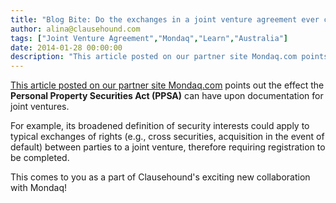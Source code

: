 ```yaml
---
title: "Blog Bite: Do the exchanges in a joint venture agreement ever constitute a security interest?"
author: alina@clausehound.com
tags: ["Joint Venture Agreement","Mondaq","Learn","Australia"]
date: 2014-01-28 00:00:00
description: "This article posted on our partner site Mondaq.com points out the effect the Personal Property Securities Act (PPSA) can have upon documentation for joint ventures."
---
```


[This article posted on our partner site Mondaq.com](http://www.mondaq.com/australia/x/288916/Securities/Exploring+the+PPSA+The+Impact+for+Joint+Ventures+and+the+Resources+Sector) points out the effect the **Personal Property Securities Act (PPSA)** can have upon documentation for joint ventures. 

For example, its broadened definition of security interests could apply to typical exchanges of rights (e.g., cross securities, acquisition in the event of default) between parties to a joint venture, therefore requiring registration to be completed.

This comes to you as a part of Clausehound's exciting new collaboration with Mondaq!
